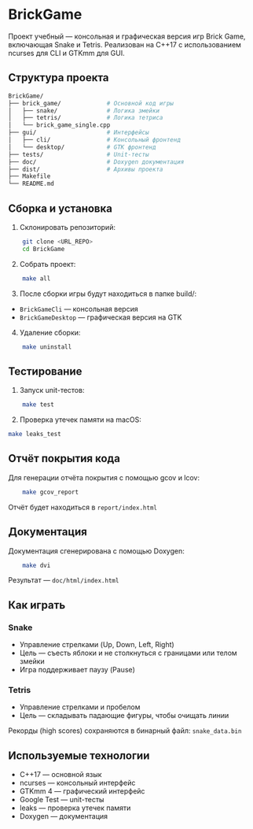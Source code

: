 # BrickGame
Проект учебный — консольная и графическая версия игр Brick Game, включающая Snake и Tetris.
Реализован на C++17 с использованием ncurses для CLI и GTKmm для GUI.

## Структура проекта
```bash
BrickGame/
├── brick_game/             # Основной код игры
│   ├── snake/              # Логика змейки
│   ├── tetris/             # Логика тетриса
│   └── brick_game_single.cpp
├── gui/                    # Интерфейсы
│   ├── cli/                # Консольный фронтенд
│   └── desktop/            # GTK фронтенд
├── tests/                  # Unit-тесты
├── doc/                    # Doxygen документация
├── dist/                   # Архивы проекта
├── Makefile
└── README.md
```

## Сборка и установка
1. Склонировать репозиторий:
```bash
    git clone <URL_REPO>
    cd BrickGame
```

2. Собрать проект:
```bash
    make all
```

3. После сборки игры будут находиться в папке build/:
- `BrickGameCli` — консольная версия
- `BrickGameDesktop` — графическая версия на GTK

4. Удаление сборки:
```bash
    make uninstall
```

## Тестирование
1. Запуск unit-тестов:
```bash
    make test
```
2. Проверка утечек памяти на macOS:
```bash
make leaks_test
``` 

## Отчёт покрытия кода
Для генерации отчёта покрытия с помощью gcov и lcov:
```bash
    make gcov_report
```
Отчёт будет находиться в `report/index.html`

## Документация
Документация сгенерирована с помощью Doxygen:
```bash
    make dvi
```
Результат — `doc/html/index.html`

## Как играть
### Snake
- Управление стрелками (Up, Down, Left, Right)
- Цель — съесть яблоки и не столкнуться с границами или телом змейки
- Игра поддерживает паузу (Pause)
### Tetris
- Управление стрелками и пробелом
- Цель — складывать падающие фигуры, чтобы очищать линии

Рекорды (high scores) сохраняются в бинарный файл: `snake_data.bin`

## Используемые технологии
- C++17 — основной язык
- ncurses — консольный интерфейс
- GTKmm 4 — графический интерфейс
- Google Test — unit-тесты
- leaks — проверка утечек памяти
- Doxygen — документация
